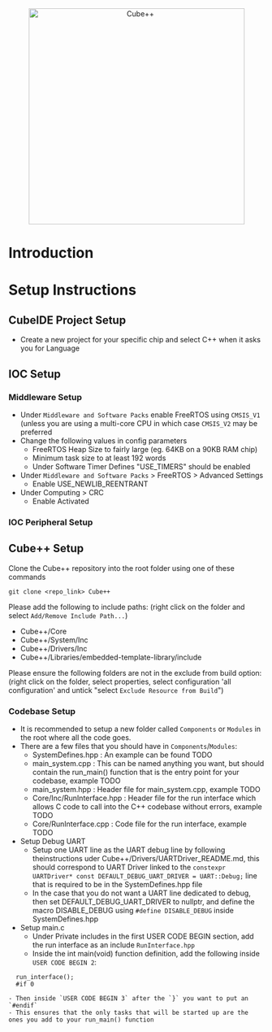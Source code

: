 <div align="center">
<img alt="Cube++" src="https://github.com/cjchanx/CubePlusPlus/assets/78698227/c3764e36-0ced-4585-81e8-78a98a1e3723" width="425"/>
</div>

# Introduction

# Setup Instructions 
## CubeIDE Project Setup
- Create a new project for your specific chip and select C++ when it asks you for Language

## IOC Setup
### Middleware Setup
- Under `Middleware and Software Packs` enable FreeRTOS using `CMSIS_V1` (unless you are using a multi-core CPU in which case `CMSIS_V2` may be preferred
- Change the following values in config parameters
    - FreeRTOS Heap Size to fairly large (eg. 64KB on a 90KB RAM chip)
    - Minimum task size to at least 192 words
    - Under Software Timer Defines "USE_TIMERS" should be enabled
- Under `Middleware and Software Packs` > FreeRTOS > Advanced Settings
    - Enable USE_NEWLIB_REENTRANT
- Under Computing > CRC 
    - Enable Activated

### IOC Peripheral Setup



## Cube++ Setup
Clone the Cube++ repository into the root folder using one of these commands
```
git clone <repo_link> Cube++
```

Please add the following to include paths:
(right click on the folder and select `Add/Remove Include Path...`)
- Cube++/Core
- Cube++/System/Inc
- Cube++/Drivers/Inc
- Cube++/Libraries/embedded-template-library/include

Please ensure the following folders are not in the exclude from build option:
(right click on the folder, select properties, select configuration 'all configuration' and untick "select `Exclude Resource from Build`")

### Codebase Setup
- It is recommended to setup a new folder called `Components` or `Modules` in the root where all the code goes.
- There are a few files that you should have in `Components`/`Modules`:
	- SystemDefines.hpp : An example can be found TODO
	- main_system.cpp   : This can be named anything you want, but should contain the run_main() function that is the entry point for your codebase, example TODO
	- main_system.hpp   : Header file for main_system.cpp, example TODO
	- Core/Inc/RunInterface.hpp : Header file for the run interface which allows C code to call into the C++ codebase without errors, example TODO
	- Core/RunInterface.cpp : Code file for the run interface, example TODO
- Setup Debug UART
	- Setup one UART line as the UART debug line by following theinstructions uder Cube++/Drivers/UARTDriver_README.md, this should correspond to UART Driver linked to the 
	`constexpr UARTDriver* const DEFAULT_DEBUG_UART_DRIVER = UART::Debug;` line that is required to be in the SystemDefines.hpp file
	- In the case that you do not want a UART line dedicated to debug, then set DEFAULT_DEBUG_UART_DRIVER to nullptr, and
	define the macro DISABLE_DEBUG using `#define DISABLE_DEBUG` inside SystemDefines.hpp
- Setup main.c
	- Under Private includes in the first USER CODE BEGIN section, add the run interface as an include `RunInterface.hpp`
	- Inside the int main(void) function definition, add the following inside `USER CODE BEGIN 2`:
```
  run_interface();
  #if 0
```
	- Then inside `USER CODE BEGIN 3` after the `}` you want to put an `#endif`
	- This ensures that the only tasks that will be started up are the ones you add to your run_main() function
 
